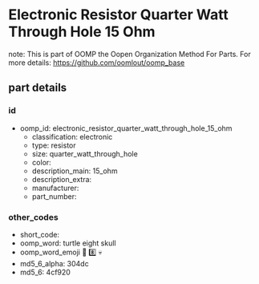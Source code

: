 # Electronic Resistor Quarter Watt Through Hole 15 Ohm  

note: This is part of OOMP the Oopen Organization Method For Parts. For more details: https://github.com/oomlout/oomp_base

##  part details





### id
* oomp_id: electronic_resistor_quarter_watt_through_hole_15_ohm
  * classification: electronic
  * type: resistor
  * size: quarter_watt_through_hole
  * color: 
  * description_main: 15_ohm
  * description_extra: 
  * manufacturer: 
  * part_number: 

### other_codes
* short_code: 
* oomp_word: turtle eight skull
* oomp_word_emoji :turtle: :eight: :skull:
* md5_6_alpha: 304dc
* md5_6: 4cf920